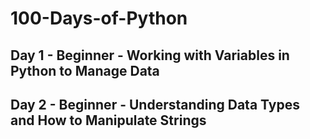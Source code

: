 # 100-Days-of-Python

## Day 1 - Beginner - Working with Variables in Python to Manage Data

## Day 2 - Beginner - Understanding Data Types and How to Manipulate Strings

